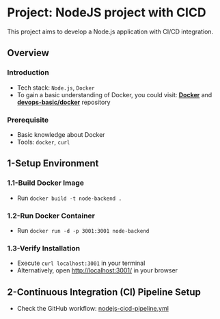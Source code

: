 # Project: NodeJS project with CICD

This project aims to develop a Node.js application with CI/CD integration.

## Overview

### Introduction

- Tech stack: `Node.js`, `Docker`
- To gain a basic understanding of Docker, you could visit: [**Docker**](https://www.docker.com/) and [**devops-basic/docker**](https://github.com/tungbq/devops-basic/blob/main/topics/docker/README.md) repository

### Prerequisite

- Basic knowledge about Docker
- Tools: `docker`, `curl`

## 1-Setup Environment

### 1.1-Build Docker Image

- Run `docker build -t node-backend .`

### 1.2-Run Docker Container

- Run `docker run -d -p 3001:3001 node-backend`

### 1.3-Verify Installation

- Execute `curl localhost:3001` in your terminal
- Alternatively, open [http://localhost:3001/](http://localhost:3001/) in your browser

## 2-Continuous Integration (CI) Pipeline Setup

- Check the GitHub workflow: [nodejs-cicd-pipeline.yml](https://github.com/tungbq/devops-project/blob/main/.github/workflows/nodejs-cicd-pipeline.yml)
